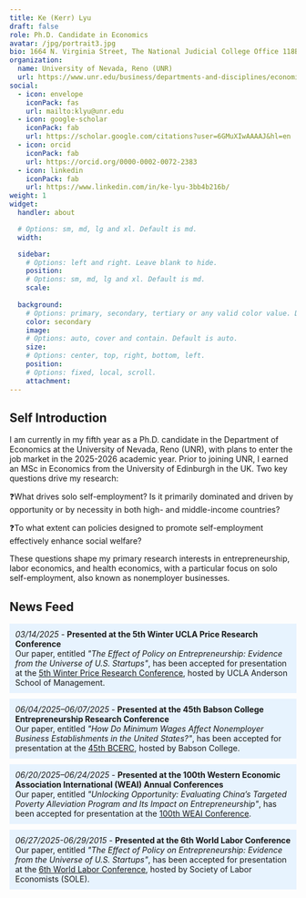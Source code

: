 ```yaml
---
title: Ke (Kerr) Lyu
draft: false
role: Ph.D. Candidate in Economics
avatar: /jpg/portrait3.jpg
bio: 1664 N. Virginia Street, The National Judicial College Office 118B, Reno, NV 89557 
organization:
  name: University of Nevada, Reno (UNR)
  url: https://www.unr.edu/business/departments-and-disciplines/economics
social:
  - icon: envelope
    iconPack: fas
    url: mailto:klyu@unr.edu
  - icon: google-scholar
    iconPack: fab
    url: https://scholar.google.com/citations?user=6GMuXIwAAAAJ&hl=en
  - icon: orcid
    iconPack: fab
    url: https://orcid.org/0000-0002-0072-2383
  - icon: linkedin
    iconPack: fab
    url: https://www.linkedin.com/in/ke-lyu-3bb4b216b/
weight: 1
widget:
  handler: about

  # Options: sm, md, lg and xl. Default is md.
  width:

  sidebar:
    # Options: left and right. Leave blank to hide.
    position:
    # Options: sm, md, lg and xl. Default is md.
    scale:
  
  background:
    # Options: primary, secondary, tertiary or any valid color value. Default is primary.
    color: secondary
    image:
    # Options: auto, cover and contain. Default is auto.
    size:
    # Options: center, top, right, bottom, left.
    position:
    # Options: fixed, local, scroll.
    attachment: 
---
```


## Self Introduction

I am currently in my fifth year as a Ph.D. candidate in the Department of Economics at the University of Nevada, Reno (UNR), with plans to enter the job market in the 2025-2026 academic year. Prior to joining UNR, I earned an MSc in Economics from the University of Edinburgh in the UK. Two key questions drive my research:

❓What drives solo self-employment? Is it primarily dominated and driven by opportunity or by necessity in both high- and middle-income countries?

❓To what extent can policies designed to promote self-employment effectively enhance social welfare?

These questions shape my primary research interests in entrepreneurship, labor economics, and health economics, with a particular focus on solo self-employment, also known as nonemployer businesses.

## News Feed

<div class="news-item" style="background-color: #e7f3fe; padding: 10px; margin-bottom: 10px;">
  <em>03/14/2025</em> - <strong>Presented at the 5th Winter UCLA Price Research Conference</strong><br>
  Our paper, entitled <em>"The Effect of Policy on Entrepreneurship: Evidence from the Universe of U.S. Startups"</em>, has been accepted for presentation at the 
  <a href="https://www.anderson.ucla.edu/about/centers/impactanderson/events"><span style="text-decoration: underline;">5th</span> Winter Price Research Conference</a>, hosted by UCLA Anderson School of Management.
</div>

<div class="news-item" style="background-color: #e7f3fe; padding: 10px; margin-bottom: 10px;">
  <em>06/04/2025–06/07/2025</em> - <strong>Presented at the 45th Babson College Entrepreneurship Research Conference</strong><br>
  Our paper, entitled <em>"How Do Minimum Wages Affect Nonemployer Business Establishments in the United States?"</em>, has been accepted for presentation at the 
  <a href="https://www.babson.edu/entrepreneurship-center/thought-leadership/babson-college-entrepreneurship-research-conference-bcerc/2025-bcerc-babson-college/"><span style="text-decoration: underline;">45th</span> BCERC</a>, hosted by Babson College.
</div>

<div class="news-item" style="background-color: #e7f3fe; padding: 10px; margin-bottom: 10px;">
  <em>06/20/2025–06/24/2025</em> - <strong>Presented at the 100th Western Economic Association International (WEAI) Annual Conferences</strong><br>
  Our paper, entitled <em>"Unlocking Opportunity: Evaluating China’s Targeted
Poverty Alleviation Program and Its Impact on Entrepreneurship"</em>, has been accepted for presentation at the 
  <a href="https://www.weai.org/annual-conference"><span style="text-decoration: underline;">100th</span> WEAI Conference</a>.
</div>

<div class="news-item" style="background-color: #e7f3fe; padding: 10px; margin-bottom: 10px;">
  <em>06/27/2025-06/29/2015</em> - <strong>Presented at the 6th World Labor Conference</strong><br>
  Our paper, entitled <em>"The Effect of Policy on Entrepreneurship: Evidence from the Universe of U.S. Startups"</em>, has been accepted for presentation at the 
  <a href="https://www.sole-jole.org/upcoming-meeting"><span style="text-decoration: underline;">6th</span> World Labor Conference</a>, hosted by Society of Labor Economists (SOLE).
</div>
 